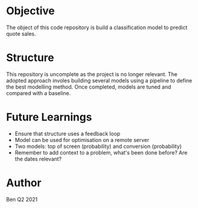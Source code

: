 # Objective
The object of this code repository is build a classification model to predict quote sales.

# Structure
This repository is uncomplete as the project is no longer relevant. The adopted approach involes building several models using a pipeline to define the best modelling method. Once completed, models are tuned and compared with a baseline.

# Future Learnings
- Ensure that structure uses a feedback loop
- Model can be used for optimisation on a remote server
- Two models: top of screen (probability) and conversion (probability)
- Remember to add context to a problem, what's been done before? Are the dates relevant?

# Author
Ben Q2 2021
